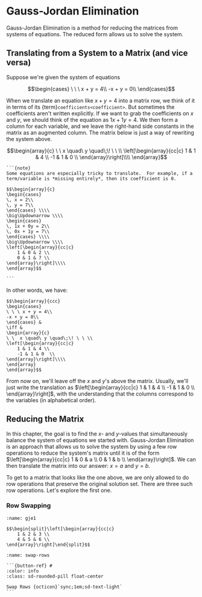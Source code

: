 # Gauss-Jordan Elimination

Gauss-Jordan Elimination is a method for reducing the matrices from systems of equations.  The reduced form allows us to solve the system.

## Translating from a System to a Matrix (and vice versa)
Suppose we're given the system of equations

$$\begin{cases}
\ \ \ x + y = 4\\
-x + y = 0\\
\end{cases}$$

When we translate an equation like $x + y = 4$ into a matrix row, we think of it in terms of its {term}`coefficients<coefficient>`.  But sometimes the coefficients aren't written explicitly.  If we want to grab the coefficients on $x$ and $y$, we should think of the equation as $1x + 1y = 4$.  We then form a column for each variable, and we leave the right-hand side constants in the matrix as an augmented column.  The matrix below is just a way of rewriting the system above.

$$\begin{array}{c}
\ \  x \quad\ y \quad\;\! \ \ \\
\left[\begin{array}{cc|c}
    1 & 1 & 4 \\
    -1 & 1 & 0  \\
\end{array}\right]\\\\
\end{array}$$

````{margin}
```{note}
Some equations are especially tricky to translate.  For example, if a term/variable is *missing entirely*, then its coefficient is 0.

$$\begin{array}{c}
\begin{cases}
\, x = 2\\
\, y = 7\\
\end{cases} \\\\
\big\Updownarrow \\\\
\begin{cases}
\, 1x + 0y = 2\\
\, 0x + 1y = 7\\
\end{cases} \\\\
\big\Updownarrow \\\\
\left[\begin{array}{cc|c}
    1 & 0 & 2 \\
    0 & 1 & 7 \\
\end{array}\right]\\\\
\end{array}$$

```
````

In other words, we have:

```{admonition} Translating Back and Forth
$$\begin{array}{ccc}
\begin{cases}
\ \ \ x + y = 4\\
-x + y = 0\\
\end{cases} &
\iff &
\begin{array}{c}
\ \  x \quad\ y \quad\;\! \ \ \\
\left[\begin{array}{cc|c}
    1 & 1 & 4 \\
    -1 & 1 & 0  \\
\end{array}\right]\\\\
\end{array}
\end{array}$$
```

From now on, we'll leave off the $x$ and $y$'s above the matrix.  Usually, we'll just write the translation as $\left[\begin{array}{cc|c}
    1 & 1 & 4 \\
    -1 & 1 & 0  \\
\end{array}\right]$, with the understanding that the columns correspond to the variables (in alphabetical order).

## Reducing the Matrix

In this chapter, the goal is to find the $x$- and $y$-values that simultaneously balance the system of equations we started with.  Gauss-Jordan Elimination is an approach that allows us to solve the system by using a few row operations to reduce the system's matrix until it is of the form $\left[\begin{array}{cc|c}
    1 & 0 & a \\
    0 & 1 & b  \\
\end{array}\right]$.  We can then translate the matrix into our answer: $x = a$ and $y = b$.

To get to a matrix that looks like the one above, we are only allowed to do row operations that preserve the original solution set.  There are three such row operations.  Let's explore the first one.

### Row Swapping

```{div}
:name: gje1

$$\begin{split}\left[\begin{array}{cc|c}
    1 & 2 & 3 \\
    4 & 5 & 6 \\
\end{array}\right]\end{split}$$
```

````{div}
:name: swap-rows

```{button-ref} #
:color: info
:class: sd-rounded-pill float-center

Swap Rows {octicon}`sync;1em;sd-text-light`
```
````

<script src="../../../scripts/vectorious.js">
</script>
<script src="../../../scripts/matrix-TeX.js">
</script>
<script src="../../../scripts/Matrix Unit/2-gauss-jordan-elimination.js">
</script>